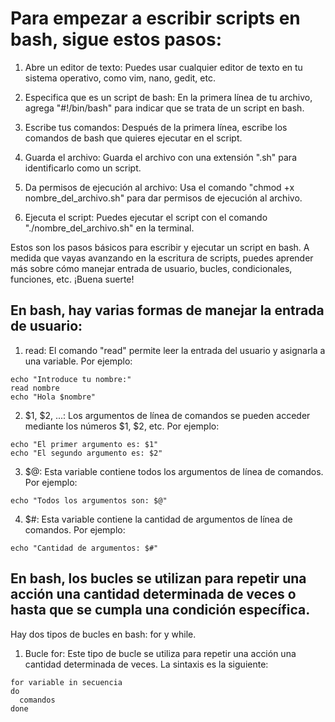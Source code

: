 # Para empezar a escribir scripts en bash, sigue estos pasos:

1) Abre un editor de texto: Puedes usar cualquier editor de texto en tu sistema operativo, como vim, nano, gedit, etc.

2) Especifica que es un script de bash: En la primera línea de tu archivo, agrega "#!/bin/bash" para indicar que se trata de un script en bash.

3) Escribe tus comandos: Después de la primera línea, escribe los comandos de bash que quieres ejecutar en el script.

4) Guarda el archivo: Guarda el archivo con una extensión ".sh" para identificarlo como un script.

5) Da permisos de ejecución al archivo: Usa el comando "chmod +x nombre_del_archivo.sh" para dar permisos de ejecución al archivo.

6) Ejecuta el script: Puedes ejecutar el script con el comando "./nombre_del_archivo.sh" en la terminal.

Estos son los pasos básicos para escribir y ejecutar un script en bash. A medida que vayas avanzando en la escritura de scripts, puedes aprender más sobre cómo manejar entrada de usuario, bucles, condicionales, funciones, etc. ¡Buena suerte!

## En bash, hay varias formas de manejar la entrada de usuario:

1) read: El comando "read" permite leer la entrada del usuario y asignarla a una variable. Por ejemplo:

```
echo "Introduce tu nombre:"
read nombre
echo "Hola $nombre"

```
2) $1, $2, ...: Los argumentos de línea de comandos se pueden acceder mediante los números $1, $2, etc. Por ejemplo:

```
echo "El primer argumento es: $1"
echo "El segundo argumento es: $2"

```
3) $@: Esta variable contiene todos los argumentos de línea de comandos. Por ejemplo:

```
echo "Todos los argumentos son: $@"

```
4) $#: Esta variable contiene la cantidad de argumentos de línea de comandos. Por ejemplo:


```
echo "Cantidad de argumentos: $#"

```
## En bash, los bucles se utilizan para repetir una acción una cantidad determinada de veces o hasta que se cumpla una condición específica. 
Hay dos tipos de bucles en bash: for y while.

1) Bucle for: Este tipo de bucle se utiliza para repetir una acción una cantidad determinada de veces. La sintaxis es la siguiente:

```
for variable in secuencia
do
  comandos
done
```



 



